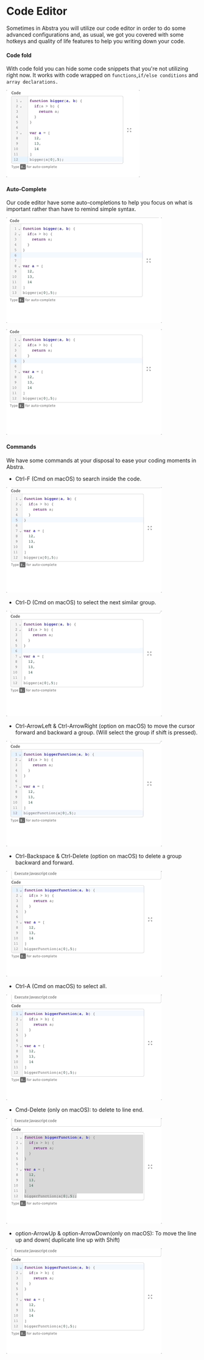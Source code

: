 # Code Editor

Sometimes in Abstra you will utilize our code editor in order to do some advanced configurations and, as usual, we got you covered with some hotkeys and quality of life features to help you writing down your code.



#### Code fold

With code fold you can hide some code snippets that you're not utilizing right now. It works with code wrapped on  `functions`,`if/else conditions` and `array declarations.`

![Folding code on code editor](../../.gitbook/assets/gihFoldCold.gif)

#### Auto-Complete

Our code editor have some auto-completions to help you focus on what is important rather than have to remind simple syntax.

![](../../.gitbook/assets/gifauto-complete.gif)

![](../../.gitbook/assets/gifauto-complete-context.gif)

#### Commands

We have some commands at your disposal to ease your coding moments in Abstra.

* Ctrl-F (Cmd on macOS) to search inside the code.

![](../../.gitbook/assets/gifctrl-f.gif)

* Ctrl-D (Cmd on macOS) to select the next similar group.

![](../../.gitbook/assets/gifctrl-d.gif)

* Ctrl-ArrowLeft & Ctrl-ArrowRight (option on macOS) to move the cursor forward and backward a group. (Will select the group if shift is pressed).

![](<../../.gitbook/assets/gifmovegroup (1).gif>)

* Ctrl-Backspace & Ctrl-Delete (option on macOS) to delete a group backward and forward.

![](../../.gitbook/assets/gifctrl-del.gif)

* Ctrl-A (Cmd on macOS) to select all.

![](../../.gitbook/assets/gifcmd-a.gif)

* Cmd-Delete (only on macOS): to delete to line end.

![](../../.gitbook/assets/gifcmd-del.gif)

* option-ArrowUp & option-ArrowDown(only on macOS): To move the line up and down( duplicate line up with Shift)

![](../../.gitbook/assets/gifctrl-up-down.gif)

